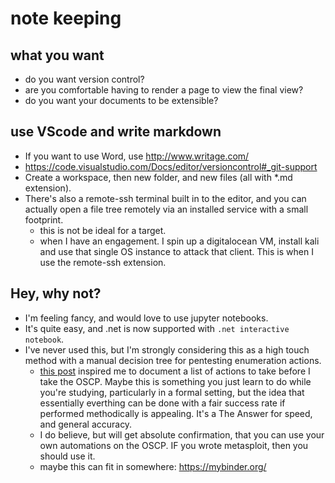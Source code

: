 # note keeping

## what you want

* do you want version control?
* are you comfortable having to render a page to view the final view?
* do you want your documents to be extensible?

## use VScode and write markdown

* If you want to use Word, use http://www.writage.com/
* https://code.visualstudio.com/Docs/editor/versioncontrol#_git-support
* Create a workspace, then new folder, and new files (all with *.md extension).
* There's also a remote-ssh terminal built in to the editor, and you can actually open a file tree remotely via an installed service with a small footprint.
  * this is not be ideal for a target.
  * when I have an engagement. I spin up a digitalocean VM, install kali and use that single OS instance to attack that client.  This is when I use the remote-ssh extension.

## Hey, why not?

* I'm feeling fancy, and would love to use jupyter notebooks.
* It's quite easy, and .net is now supported with `.net interactive notebook`.
* I've never used this, but I'm strongly considering this as a high touch method with a manual decision tree for pentesting enumeration actions.
    * [this post](https://www.reddit.com/r/oscp/comments/gb4k83/htb_bashed_and_my_learnings_oscp_journey/) inspired me to document a list of actions to take before I take the OSCP.  Maybe this is something you just learn to do while you're studying, particularly in a formal setting, but the idea that essentially everthing can be done with a fair success rate if performed methodically is appealing.  It's a The Answer for speed, and general accuracy.
    * I do believe, but will get absolute confirmation, that you can use your own automations on the OSCP.  IF you wrote metasploit, then you should use it.
    * maybe this can fit in somewhere: https://mybinder.org/
